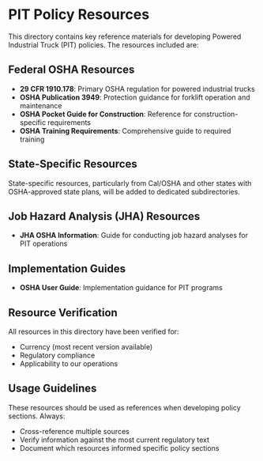 # PIT Policy Resources

This directory contains key reference materials for developing Powered Industrial Truck (PIT) policies. The resources included are:

## Federal OSHA Resources

- **29 CFR 1910.178**: Primary OSHA regulation for powered industrial trucks
- **OSHA Publication 3949**: Protection guidance for forklift operation and maintenance
- **OSHA Pocket Guide for Construction**: Reference for construction-specific requirements
- **OSHA Training Requirements**: Comprehensive guide to required training

## State-Specific Resources

State-specific resources, particularly from Cal/OSHA and other states with OSHA-approved state plans, will be added to dedicated subdirectories.

## Job Hazard Analysis (JHA) Resources

- **JHA OSHA Information**: Guide for conducting job hazard analyses for PIT operations

## Implementation Guides

- **OSHA User Guide**: Implementation guidance for PIT programs

## Resource Verification

All resources in this directory have been verified for:
- Currency (most recent version available)
- Regulatory compliance
- Applicability to our operations

## Usage Guidelines

These resources should be used as references when developing policy sections. Always:
- Cross-reference multiple sources
- Verify information against the most current regulatory text
- Document which resources informed specific policy sections